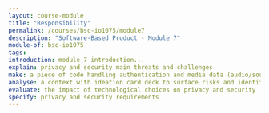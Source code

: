 ```yaml
---
layout: course-module
title: "Responsibility"
permalink: /courses/bsc-io1075/module7
description: "Software-Based Product - Module 7"
module-of: bsc-io1075
tags:
introduction: module 7 introduction...
explain: privacy and security main threats and challenges
make: a piece of code handling authentication and media data (audio/sound)
analyse: a context with ideation card deck to surface risks and identify potential solutions
evaluate: the impact of technological choices on privacy and security
specify: privacy and security requirements
---
```

